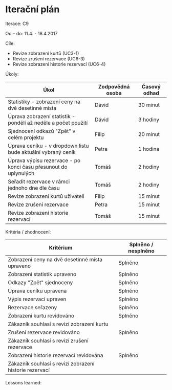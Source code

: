 <h1>Iterační plán</h1>
Iterace:  C9

Od – do: 11.4. - 18.4.2017


Cíle:
- Revize zobrazení kurtů (UC3-1)
- Revize zrušení rezervace (UC6-3)
- Revize zobrazení historie rezervací (UC6-4)

Úkoly:

|Úkol|	Zodpovědná osoba|	Časový odhad|
|---|---|---|
|Statistiky - zobrazení ceny na dvě desetinné místa|Dávid|30 minut|
|Úprava zobrazení statistik - pondělí až neděle a počet použití|Dávid|3 hodiny|
|Sjednocení odkazů "Zpět" v celém projektu|Filip|20 minut|
|Úprava ceníku - v dropdown listu bude aktuální vybraný ceník|Petra|1 hodina|
|Úprava výpisu rezervace - po konci času přesunout do uplynulých|Tomáš|2 hodiny|
|Seřadit rezervace v rámci jednoho dne dle času|Tomáš|2 hodiny|
|Revize zobrazení kurtů uživateli|Filip|15 minut|
|Revize zrušení rezervace|Petra|15 minut|
|Revize zobrazení historie rezervací|Tomáš|15 minut|

Kritéria / zhodnocení:

|Kritérium	|Splněno / nesplněno|
|---|---|
|Zobrazení ceny na dvě desetinné místa upraveno|Splněno|
|Zobrazení statistik upraveno|Splněno|
|Odkazy "Zpět" sjednoceny|Splněno|
|Úprava ceníku upravena|Splněno|
|Výpis rezervací upraven|Splněno|
|Rezervace seřazeny|Splněno|
|Zobrazení kurtu revidováno|Splněno|
|Zákazník souhlasí s revizí zobrazení kurtu||
|Zrušení rezervace revidováno|Splněno|
|Zákazník souhlasí s revizí zrušení rezervace||
|Zobrazení historie rezervací revidována|Splněno|
|Zákazník souhlasí s revizí zobrazení historie rezervací||

Lessons learned:
